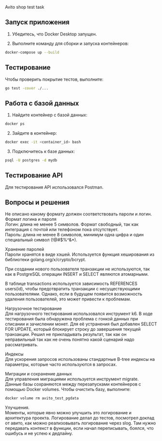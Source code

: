 Avito shop test task

## Запуск приложения
1.  Убедитесь, что Docker Desktop запущен.

2. Выполните команду для сборки и запуска контейнеров:
```bash
docker-compose up --build
```
## Тестирование
Чтобы проверить покрытие тестов, выполните:
```bash
go test -cover ./...
```
## Работа с базой данных
1. Найдите контейнер с базой данных:
```bash
docker ps
```
2. Зайдите в контейнер:
```bash
docker exec -it <container_id> bash
```
3. Подключитесь к базе данных:
```bash
psql -U postgres -d mydb
```
## Тестирование API
Для тестирования API использовался Postman.

## Вопросы и решения

Не описано какому формату должен соответствовать пароли и логин.  
Формат логина и пароля  
Логин: длина не менее 5 символов. Формат свободный, так как интеграция с почтой или телефоном пока отсутствует.    
Пароль: длина не менее 8 символов, минимум одна цифра и один специальный символ (!@#$%^&*).

Хранение паролей  
Пароли хранятся в виде хэшей. Используется функция хеширования из библиотеки golang.org/x/crypto/bcrypt.

При создании нового пользователя транзакции не используются, так как в PostgreSQL операции INSERT и SELECT являются атомарными.

В таблице transactions используется зависимость REFERENCES users(id), чтобы предотвратить транзакции с несуществующими пользователями. Однако, если в будущем появится возможность удаления пользователей, это может привести к проблемам.

Нагрузочное тестирование  
Для нагрузочного тестирования использовался инструмент k6. В ходе тестирования была обнаружена проблема с гонкой данных при списании и зачислении монет. Для её устранения был добавлен SELECT FOR UPDATE, который блокирует строку до завершения текущей транзакции. Решил не прикладывать результат, так как он неправильный так как не очень понятно какой сценарий надо рассматривать. 

Индексы  
Для ускорения запросов использованы стандартные B-tree индексы на параметры, которые часто используются в запросах.

Миграции и сохранение данных  
Для управления миграциями используется инструмент migrate.  
Данные базы сохраняются между перезапусками контейнеров с помощью Docker volumes. Чтобы очистить базу, выполните:
```bash
docker volume rm avito_test_pgdata
```
Улучшения.  
Моменты, которые явно можно улучшить это логирование и архитектура проекта. Логирование делал до тестов, посмотрел доклад от авито, как можно реализовывать логирование через slog. Там нужно передавать контекст в функции, если начал переписывать, боялся, что ошибусь и не успею к дедлайну. 